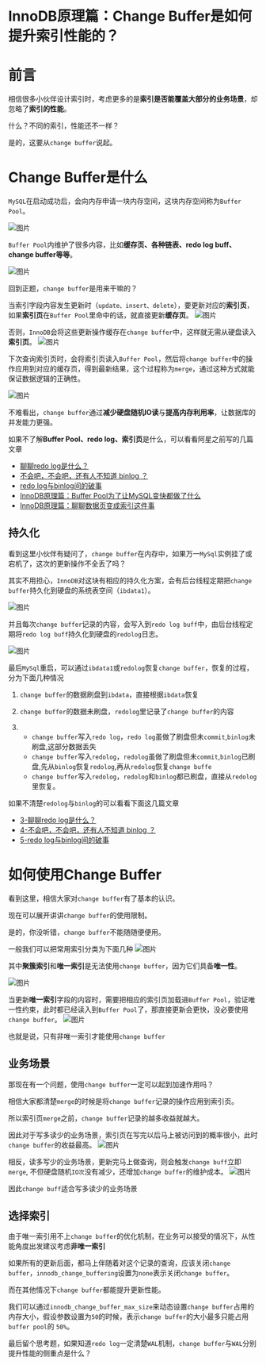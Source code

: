# InnoDB原理篇：Change Buffer是如何提升索引性能的？

# 前言

相信很多小伙伴设计索引时，考虑更多的是**索引是否能覆盖大部分的业务场景**，却忽略了**索引的性能**。

什么？不同的索引，性能还不一样？

是的，这要从`change buffer`说起。

# Change Buffer是什么

`MySQL`在启动成功后，会向内存申请一块内存空间，这块内存空间称为`Buffer Pool`。

![图片](../../../images/interview/mysql/buffer_pool/1000.png)

`Buffer Pool`内维护了很多内容，比如**缓存页、各种链表、redo log buff、change buffer等等**。

![图片](../../../images/interview/mysql/buffer_pool/1001.png)

回到正题，`change buffer`是用来干嘛的？

当索引字段内容发生更新时（`update、insert、delete`），要更新对应的**索引页**，如果**索引页**在`Buffer Pool`里命中的话，就直接更新**缓存页**。
![图片](../../../images/interview/mysql/buffer_pool/1002.png)

否则，`InnoDB`会将这些更新操作缓存在`change buffer`中，这样就无需从硬盘读入**索引页**。
![图片](../../../images/interview/mysql/buffer_pool/1003.png)

下次查询索引页时，会将索引页读入`Buffer Pool`，然后将`change buffer`中的操作应用到对应的缓存页，得到最新结果，这个过程称为`merge`，通过这种方式就能保证数据逻辑的正确性。

![图片](../../../images/interview/mysql/buffer_pool/1004.png)

不难看出，`change buffer`通过**减少硬盘随机IO读**与**提高内存利用率**，让数据库的并发能力更强。

如果不了解**Buffer Pool、redo log、索引页**是什么，可以看看阿星之前写的几篇文章

- [聊聊redo log是什么？](https://mp.weixin.qq.com/s?__biz=MzAwMDg2OTAxNg==&mid=2652054699&idx=1&sn=018017d9f3a61ca284970bbf65ea5138&scene=21#wechat_redirect)
- [不会吧，不会吧，还有人不知道 binlog ？](https://mp.weixin.qq.com/s?__biz=MzAwMDg2OTAxNg==&mid=2652054835&idx=1&sn=cf863301f04d82f0c6ad4308ec8a55a3&scene=21#wechat_redirect)
- [redo log与binlog间的破事](https://mp.weixin.qq.com/s?__biz=MzAwMDg2OTAxNg==&mid=2652054869&idx=1&sn=b7ca964517c40a7ef990760ff659ac65&scene=21#wechat_redirect)
- [InnoDB原理篇：Buffer Pool为了让MySQL变快都做了什么](https://mp.weixin.qq.com/s?__biz=MzAwMDg2OTAxNg==&mid=2652054938&idx=1&sn=3cf39464e9589caf9c1c34053372b8cd&scene=21#wechat_redirect)
- [InnoDB原理篇：聊聊数据页变成索引这件事](https://mp.weixin.qq.com/s?__biz=MzAwMDg2OTAxNg==&mid=2652055534&idx=1&sn=6bce05f55b7a290a16e71d3885bfbaf0&scene=21#wechat_redirect)

## 持久化

看到这里小伙伴有疑问了，`change buffer`在内存中，如果万一`MySql`实例挂了或宕机了，这次的更新操作不全丢了吗？

其实不用担心，`InnoDB`对这块有相应的持久化方案，会有后台线程定期把`change buffer`持久化到硬盘的系统表空间（`ibdata1`）。

![图片](../../../images/interview/mysql/buffer_pool/1005.png)

并且每次`change buffer`记录的内容，会写入到`redo log buff`中，由后台线程定期将`redo log buff`持久化到硬盘的`redolog`日志。

![图片](../../../images/interview/mysql/buffer_pool/1006.png)

最后`MySql`重启，可以通过`ibdata1`或`redolog`恢复`change buffer`，恢复的过程，分为下面几种情况

1. `change buffer`的数据刷盘到`ibdata`，直接根据`ibdata`恢复

2. `change buffer`的数据未刷盘，`redolog`里记录了`change buffer`的内容

3. - `change buffer`写入`redo log`，`redo log`虽做了刷盘但未`commit`,`binlog`未刷盘,这部分数据丢失
   - `change buffer`写入`redolog`，`redolog`虽做了刷盘但未`commit`,`binlog`已刷盘,先从`binlog`恢复`redolog`,再从`redolog`恢复`change buffe`
   - `change buffer`写入`redolog`，`redolog`和`binlog`都已刷盘，直接从`redolog`里恢复。

如果不清楚`redolog`与`binlog`的可以看看下面这几篇文章

- [3-聊聊redo log是什么？](https://mp.weixin.qq.com/s?__biz=MzAwMDg2OTAxNg==&mid=2652054699&idx=1&sn=018017d9f3a61ca284970bbf65ea5138&scene=21#wechat_redirect)
- [4-不会吧，不会吧，还有人不知道 binlog ？](https://mp.weixin.qq.com/s?__biz=MzAwMDg2OTAxNg==&mid=2652054835&idx=1&sn=cf863301f04d82f0c6ad4308ec8a55a3&scene=21#wechat_redirect)
- [5-redo log与binlog间的破事](https://mp.weixin.qq.com/s?__biz=MzAwMDg2OTAxNg==&mid=2652054869&idx=1&sn=b7ca964517c40a7ef990760ff659ac65&scene=21#wechat_redirect)

# 如何使用Change Buffer

看到这里，相信大家对`change buffer`有了基本的认识。

现在可以展开讲讲`change buffer`的使用限制。

是的，你没听错，`change buffer`不能随随便便用。

一般我们可以把常用索引分类为下面几种
![图片](../../../images/interview/mysql/buffer_pool/1007.png)

其中**聚簇索引**和**唯一索引**是无法使用`change buffer`，因为它们具备**唯一性**。

![图片](../../../images/interview/mysql/buffer_pool/1008.png)

当更新**唯一索引**字段的内容时，需要把相应的索引页加载进`Buffer Pool`，验证唯一性约束，此时都已经读入到`Buffer Pool`了，那直接更新会更快，没必要使用`change buffer`。
![图片](../../../images/interview/mysql/buffer_pool/1009.png)

也就是说，只有非唯一索引才能使用`change buffer`

## 业务场景

那现在有一个问题，使用`change buffer`一定可以起到加速作用吗？

相信大家都清楚`merge`的时候是将`change buffer`记录的操作应用到索引页。

所以索引页`merge`之前，`change buffer`记录的越多收益就越大。

因此对于写多读少的业务场景，索引页在写完以后马上被访问到的概率很小，此时`change buffer`的收益最高。
![图片](../../../images/interview/mysql/buffer_pool/1010.png)

相反，读多写少的业务场景，更新完马上做查询，则会触发`change buff`立即`merge`, 不但硬盘随机`IO次`没有减少，还增加`change buffer`的维护成本。
![图片](../../../images/interview/mysql/buffer_pool/1011.png)

因此`change buff`适合写多读少的业务场景

## 选择索引

由于唯一索引用不上`change buffer`的优化机制，在业务可以接受的情况下，从性能角度出发建议考虑**非唯一索引**

如果所有的更新后面，都马上伴随着对这个记录的查询，应该关闭`change buffer`，`innodb_change_buffering`设置为`none`表示关闭`change buffer`。

而在其他情况下`change buffer`都能提升更新性能。

我们可以通过`innodb_change_buffer_max_size`来动态设置`change buffer`占用的内存大小，假设参数设置为`50`的时候，表示`change buffer`的大小最多只能占用`buffer pool`的 `50%`。

最后留个思考题，如果知道`redo log`一定清楚`WAL`机制，`change buffer`与`WAL`分别提升性能的侧重点是什么？